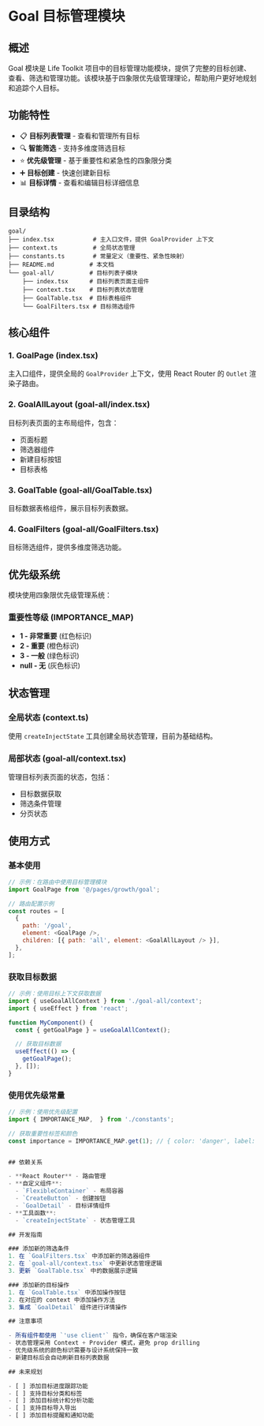 # Goal 目标管理模块

## 概述

Goal 模块是 Life Toolkit 项目中的目标管理功能模块，提供了完整的目标创建、查看、筛选和管理功能。该模块基于四象限优先级管理理论，帮助用户更好地规划和追踪个人目标。

## 功能特性

- 📋 **目标列表管理** - 查看和管理所有目标
- 🔍 **智能筛选** - 支持多维度筛选目标
- ⭐ **优先级管理** - 基于重要性和紧急性的四象限分类
- ➕ **目标创建** - 快速创建新目标
- 📊 **目标详情** - 查看和编辑目标详细信息

## 目录结构

```
goal/
├── index.tsx           # 主入口文件，提供 GoalProvider 上下文
├── context.ts          # 全局状态管理
├── constants.ts        # 常量定义（重要性、紧急性映射）
├── README.md          # 本文档
└── goal-all/          # 目标列表子模块
    ├── index.tsx      # 目标列表页面主组件
    ├── context.tsx    # 目标列表状态管理
    ├── GoalTable.tsx  # 目标表格组件
    └── GoalFilters.tsx # 目标筛选组件
```

## 核心组件

### 1. GoalPage (index.tsx)

主入口组件，提供全局的 `GoalProvider` 上下文，使用 React Router 的 `Outlet` 渲染子路由。

### 2. GoalAllLayout (goal-all/index.tsx)

目标列表页面的主布局组件，包含：

- 页面标题
- 筛选器组件
- 新建目标按钮
- 目标表格

### 3. GoalTable (goal-all/GoalTable.tsx)

目标数据表格组件，展示目标列表数据。

### 4. GoalFilters (goal-all/GoalFilters.tsx)

目标筛选组件，提供多维度筛选功能。

## 优先级系统

模块使用四象限优先级管理系统：

### 重要性等级 (IMPORTANCE_MAP)

- **1 - 非常重要** (红色标识)
- **2 - 重要** (橙色标识)
- **3 - 一般** (绿色标识)
- **null - 无** (灰色标识)

## 状态管理

### 全局状态 (context.ts)

使用 `createInjectState` 工具创建全局状态管理，目前为基础结构。

### 局部状态 (goal-all/context.tsx)

管理目标列表页面的状态，包括：

- 目标数据获取
- 筛选条件管理
- 分页状态

## 使用方式

### 基本使用

```javascript
// 示例：在路由中使用目标管理模块
import GoalPage from '@/pages/growth/goal';

// 路由配置示例
const routes = [
  {
    path: '/goal',
    element: <GoalPage />,
    children: [{ path: 'all', element: <GoalAllLayout /> }],
  },
];
```

### 获取目标数据

```javascript
// 示例：使用目标上下文获取数据
import { useGoalAllContext } from './goal-all/context';
import { useEffect } from 'react';

function MyComponent() {
  const { getGoalPage } = useGoalAllContext();

  // 获取目标数据
  useEffect(() => {
    getGoalPage();
  }, []);
}
```

### 使用优先级常量

```javascript
// 示例：使用优先级配置
import { IMPORTANCE_MAP,  } from './constants';

// 获取重要性标签和颜色
const importance = IMPORTANCE_MAP.get(1); // { color: 'danger', label: '非常重要' }


## 依赖关系

- **React Router** - 路由管理
- **自定义组件**:
  - `FlexibleContainer` - 布局容器
  - `CreateButton` - 创建按钮
  - `GoalDetail` - 目标详情组件
- **工具函数**:
  - `createInjectState` - 状态管理工具

## 开发指南

### 添加新的筛选条件
1. 在 `GoalFilters.tsx` 中添加新的筛选器组件
2. 在 `goal-all/context.tsx` 中更新状态管理逻辑
3. 更新 `GoalTable.tsx` 中的数据展示逻辑

### 添加新的目标操作
1. 在 `GoalTable.tsx` 中添加操作按钮
2. 在对应的 context 中添加操作方法
3. 集成 `GoalDetail` 组件进行详情操作

## 注意事项

- 所有组件都使用 `'use client'` 指令，确保在客户端渲染
- 状态管理采用 Context + Provider 模式，避免 prop drilling
- 优先级系统的颜色标识需要与设计系统保持一致
- 新建目标后会自动刷新目标列表数据

## 未来规划

- [ ] 添加目标进度跟踪功能
- [ ] 支持目标分类和标签
- [ ] 添加目标统计和分析功能
- [ ] 支持目标导入导出
- [ ] 添加目标提醒和通知功能
```
